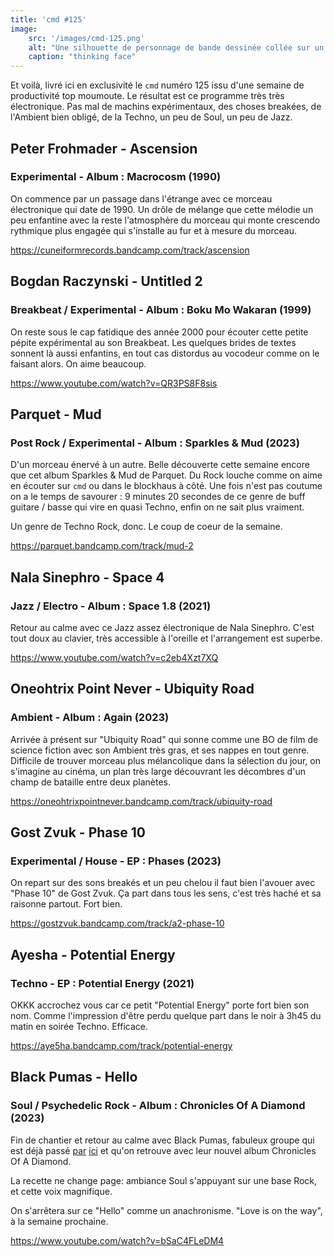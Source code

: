 ```yaml
---
title: 'cmd #125'
image:
    src: '/images/cmd-125.png'
    alt: "Une silhouette de personnage de bande dessinée collée sur un mur"
    caption: "thinking face"
---
```


Et voilà, livré ici en exclusivité le `cmd` numéro 125 issu d'une semaine de productivité top moumoute. Le résultat est ce programme très très électronique. Pas mal de machins expérimentaux, des choses breakées, de l'Ambient bien obligé, de la Techno, un peu de Soul, un peu de Jazz.

## Peter Frohmader - Ascension 
### Experimental - Album : Macrocosm (1990)

On commence par un passage dans l'étrange avec ce morceau électronique qui date de 1990. Un drôle de mélange que cette mélodie un peu enfantine avec la reste l'atmosphère du morceau qui monte crescendo rythmique plus engagée qui s'installe au fur et à mesure du morceau. 

https://cuneiformrecords.bandcamp.com/track/ascension

## Bogdan Raczynski - Untitled 2 
### Breakbeat / Experimental - Album : Boku Mo Wakaran (1999)

On reste sous le cap fatidique des année 2000 pour écouter cette petite pépite expérimental au son Breakbeat. Les quelques brides de textes sonnent là aussi enfantins, en tout cas distordus au vocodeur comme on le faisant alors. On aime beaucoup.

https://www.youtube.com/watch?v=QR3PS8F8sis

## Parquet - Mud 
### Post Rock / Experimental - Album : Sparkles & Mud (2023)

D'un morceau énervé à un autre. Belle découverte cette semaine encore que cet album Sparkles & Mud de Parquet. Du Rock louche comme on aime en écouter sur `cmd` ou dans le blockhaus à côté. Une fois n'est pas coutume on a le temps de savourer : 9 minutes 20 secondes de ce genre de buff guitare / basse qui vire en quasi Techno, enfin on ne sait plus vraiment. 

Un genre de Techno Rock, donc. Le coup de coeur de la semaine.

https://parquet.bandcamp.com/track/mud-2

## Nala Sinephro - Space 4 
### Jazz / Electro - Album : Space 1.8 (2021)

Retour au calme avec ce Jazz assez électronique de Nala Sinephro. C'est tout doux au clavier, très accessible à l'oreille et l'arrangement est superbe.

https://www.youtube.com/watch?v=c2eb4Xzt7XQ

## Oneohtrix Point Never - Ubiquity Road 
### Ambient - Album : Again (2023)

Arrivée à présent sur "Ubiquity Road" qui sonne comme une BO de film de science fiction avec son Ambient très gras, et ses nappes en tout genre. Difficile de trouver morceau plus mélancolique dans la sélection du jour, on s'imagine au cinéma, un plan très large découvrant les décombres d'un champ de bataille entre deux planètes.

https://oneohtrixpointnever.bandcamp.com/track/ubiquity-road

## Gost Zvuk - Phase 10 
### Experimental / House - EP : Phases (2023)

On repart sur des sons breakés et un peu chelou il faut bien l'avouer avec "Phase 10" de Gost Zvuk. Ça part dans tous les sens, c'est très haché et sa raisonne partout. Fort bien.

https://gostzvuk.bandcamp.com/track/a2-phase-10


## Ayesha - Potential Energy 
### Techno - EP : Potential Energy (2021)

OKKK accrochez vous car ce petit "Potential Energy" porte fort bien son nom. Comme l'impression d'être perdu quelque part dans le noir à 3h45 du matin en soirée Techno. Efficace.

https://aye5ha.bandcamp.com/track/potential-energy

## Black Pumas - Hello 
### Soul / Psychedelic Rock - Album : Chronicles Of A Diamond (2023)

Fin de chantier et retour au calme avec Black Pumas, fabuleux groupe qui est déjà passé [par](https://cmd.wuips.com/post/2022-04-15-cmd-43) [ici](https://cmd.wuips.com/post/2022-01-21-cmd-31) et qu'on retrouve avec leur nouvel album Chronicles Of A Diamond.

La recette ne change page: ambiance Soul s'appuyant sur une base Rock, et cette voix magnifique.

On s'arrêtera sur ce "Hello" comme un anachronisme. "Love is on the way", à la semaine prochaine.

https://www.youtube.com/watch?v=bSaC4FLeDM4
